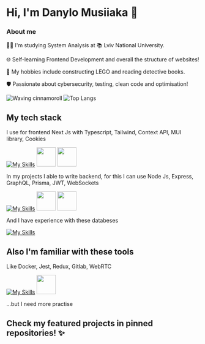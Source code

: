 # Hi, I'm Danylo Musiiaka 👋 

### About me

👩‍💻 I'm studying System Analysis at 📚 Lviv National University.

🌐 Self-learning Frontend Development and overall the structure of websites!

🧩 My hobbies include constructing LEGO and reading detective books.

🛡️ Passionate about cybersecurity, testing, clean code and optimisation!

![Waving cinnamoroll](https://media.tenor.com/P5EJALTMklMAAAAj/cinnamoroll.gif)
![Top Langs](https://github-readme-stats.vercel.app/api/top-langs/?username=danylomusiiaka&layout=compact)

## My tech stack

I use for frontend Next Js with Typescript, Tailwind, Context API, MUI library, Cookies

[![My Skills](https://skillicons.dev/icons?i=nextjs,ts,tailwind,react)](https://skillicons.dev)
<img src="https://github.com/user-attachments/assets/b588ce92-4b37-4580-8f13-a88e1b8290fc" width="50" height="50">
<img src="https://github.com/user-attachments/assets/d5cfaa48-d5a4-4ab5-80b4-8a818dcaf1ee" width="50" height="50">

In my projects I able to write backend, for this I can use Node Js, Express, GraphQL, Prisma, JWT, WebSockets

[![My Skills](https://skillicons.dev/icons?i=nodejs,express,graphql,prisma)](https://skillicons.dev)
<img src="https://github.com/user-attachments/assets/401cc875-2e15-4d37-8646-f8189ac228a7" width="50" height="50">
<img src="https://github.com/user-attachments/assets/f0ba9771-b730-4f33-9075-9f77967247c1" width="50" height="50">

And I have experience with these databeses

[![My Skills](https://skillicons.dev/icons?i=mongodb,postgresql,mysql,redis,firebase)](https://skillicons.dev)

## Also I'm familiar with these tools

Like Docker, Jest, Redux, Gitlab, WebRTC

[![My Skills](https://skillicons.dev/icons?i=docker,jest,redux,gitlab)](https://skillicons.dev)
<img src="https://static-00.iconduck.com/assets.00/webrtc-icon-2048x1987-45puxjf4.png" width="50" height="50">

...but I need more practise

## Check my featured projects in pinned repositories! ✨
